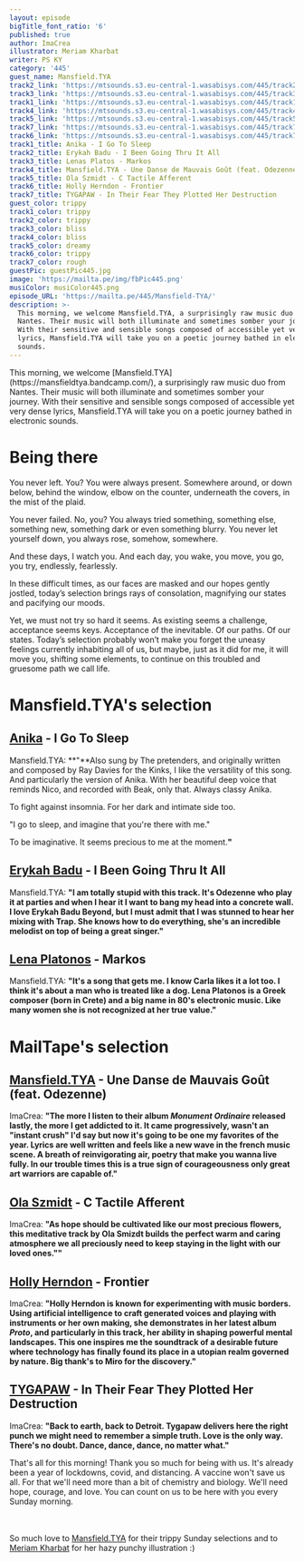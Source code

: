 ```yaml
---
layout: episode
bigTitle_font_ratio: '6'
published: true
author: ImaCrea
illustrator: Meriam Kharbat
writer: PS KY
category: '445'
guest_name: Mansfield.TYA
track2_link: 'https://mtsounds.s3.eu-central-1.wasabisys.com/445/track2.mp3'
track3_link: 'https://mtsounds.s3.eu-central-1.wasabisys.com/445/track3.mp3'
track1_link: 'https://mtsounds.s3.eu-central-1.wasabisys.com/445/track1.mp3'
track4_link: 'https://mtsounds.s3.eu-central-1.wasabisys.com/445/track4.mp3'
track5_link: 'https://mtsounds.s3.eu-central-1.wasabisys.com/445/track5.mp3'
track7_link: 'https://mtsounds.s3.eu-central-1.wasabisys.com/445/track7.mp3'
track6_link: 'https://mtsounds.s3.eu-central-1.wasabisys.com/445/track7.mp3'
track1_title: Anika - I Go To Sleep
track2_title: Erykah Badu - I Been Going Thru It All
track3_title: Lenas Platos - Markos
track4_title: Mansfield.TYA - Une Danse de Mauvais Goût (feat. Odezenne)
track5_title: Ola Szmidt - C Tactile Afferent
track6_title: Holly Herndon - Frontier
track7_title: TYGAPAW - In Their Fear They Plotted Her Destruction
guest_color: trippy
track1_color: trippy
track2_color: trippy
track3_color: bliss
track4_color: bliss
track5_color: dreamy
track6_color: trippy
track7_color: rough
guestPic: guestPic445.jpg
image: 'https://mailta.pe/img/fbPic445.png'
musiColor: musiColor445.png
episode_URL: 'https://mailta.pe/445/Mansfield-TYA/'
description: >-
  This morning, we welcome Mansfield.TYA, a surprisingly raw music duo from
  Nantes. Their music will both illuminate and sometimes somber your journey.
  With their sensitive and sensible songs composed of accessible yet very dense
  lyrics, Mansfield.TYA will take you on a poetic journey bathed in electronic
  sounds.
---
```

<p id="introduction">This morning, we welcome [Mansfield.TYA](https://mansfieldtya.bandcamp.com/), a surprisingly raw music duo from Nantes. Their music will both illuminate and sometimes somber your journey. With their sensitive and sensible songs composed of accessible yet very dense lyrics, Mansfield.TYA will take you on a poetic journey bathed in electronic sounds.</p>

# Being there

You never left. You? You were always present. Somewhere around, or down below, behind the window, elbow on the counter, underneath the covers, in the mist of the plaid.

You never failed. No, you? You always tried something, something else, something new, something dark or even something blurry. You never let yourself down, you always rose, somehow, somewhere.

And these days, I watch you. And each day, you wake, you move, you go, you try, endlessly, fearlessly.

In these difficult times, as our faces are masked and our hopes gently jostled, today’s selection brings rays of consolation, magnifying our states and pacifying our moods.

Yet, we must not try so hard it seems. As existing seems a challenge, acceptance seems keys. Acceptance of the inevitable. Of our paths. Of our states. Today’s selection probably won’t make you forget the uneasy feelings currently inhabiting all of us, but maybe, just as it did for me, it will move you, shifting some elements, to continue on this troubled and gruesome path we call life. 

# Mansfield.TYA's selection

## [Anika](https://anika.bandcamp.com/album/anika) - I Go To Sleep
Mansfield.TYA: **"**Also sung by The pretenders, and originally written and composed by Ray Davies for the Kinks, I like the versatility of this song.
And particularly the version of Anika.
With her beautiful deep voice that reminds Nico, and recorded with Beak, only that.
Always classy Anika.

To fight against insomnia.
For her dark and intimate side too.

"I go to sleep, and imagine that you're there with me."

To be imaginative.
It seems precious to me at the moment.**"**

## [Erykah Badu](https://en.wikipedia.org/wiki/Erykah_Badu) - I Been Going Thru It All
Mansfield.TYA: **"**I am totally stupid with this track.
It's Odezenne who play it at parties and when I hear it I want to bang my head into a concrete wall.
I love Erykah Badu Beyond, but I must admit that I was stunned to hear her mixing with Trap.
She knows how to do everything, she's an incredible melodist on top of being a great singer.**"**

## [Lena Platonos](https://lenaplatonos.bandcamp.com/) - Markos
Mansfield.TYA: **"**It's a song that gets me.
I know Carla likes it a lot too.
I think it's about a man who is treated like a dog.
Lena Platonos is a Greek composer (born in Crete) and a big name in 80's electronic music.
Like many women she is not recognized at her true value.**"**

# MailTape's selection

## [Mansfield.TYA](https://mansfieldtya.bandcamp.com/) - Une Danse de Mauvais Goût (feat. Odezenne)
ImaCrea: **"**The more I listen to their album _Monument Ordinaire_ released lastly, the more I get addicted to it. It came progressively, wasn't an "instant crush" I'd say but now it's going to be one my favorites of the year. Lyrics are well written and feels like a new wave in the french music scene. A breath of reinvigorating air, poetry that make you wanna live fully. In our trouble times this is a true sign of courageousness only great art warriors are capable of.**"**

## [Ola Szmidt](https://olaszmidt.bandcamp.com/track/c-tactile-afferent) - C Tactile Afferent
ImaCrea: **"**As hope should be cultivated like our most precious flowers, this meditative track by Ola Smizdt builds the perfect warm and caring atmosphere we all preciously need to keep staying in the light with our loved ones."**"**

## [Holly Herndon](https://hollyherndon.bandcamp.com/album/proto) - Frontier
ImaCrea: **"**Holly Herndon is known for experimenting with music borders. Using artificial intelligence to craft generated voices and playing with instruments or her own making, she demonstrates in her latest album _Proto_, and particularly in this track, her ability in shaping powerful mental landscapes. This one inspires me the soundtrack of a desirable future where technology has finally found its place in a utopian realm governed by nature. Big thank's to Miro for the discovery.**"**

## [TYGAPAW](https://tygapaw.bandcamp.com/) - In Their Fear They Plotted Her Destruction 
ImaCrea: **"**Back to earth, back to Detroit. Tygapaw delivers here the right punch we might need to remember a simple truth. Love is the only way. There's no doubt. Dance, dance, dance, no matter what.**"**

<p id="outroduction">That's all for this morning! Thank you so much for being with us. It's already been a year of lockdowns, covid, and distancing. A vaccine won't save us all. For that we'll need more than a bit of chemistry and biology. We'll need hope, courage, and love. You can count on us to be here with you every Sunday morning.
  
<br><br>So much love to [Mansfield.TYA](https://mansfieldtya.bandcamp.com/) for their trippy Sunday selections and to [Meriam Kharbat](https://www.meriamkharbat.com/illustration) for her hazy punchy illustration :)</p>
